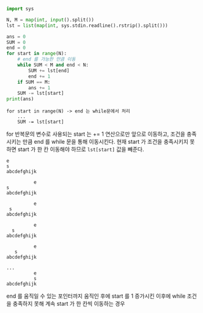 ```python
import sys

N, M = map(int, input().split())
lst = list(map(int, sys.stdin.readline().rstrip().split()))

ans = 0
SUM = 0
end = 0
for start in range(N):
	# end 를 가능한 만큼 이동
    while SUM < M and end < N:
        SUM += lst[end]
        end += 1
    if SUM == M:
        ans += 1
    SUM -= lst[start]
print(ans)
```

```
for start in range(N) -> end 는 while문에서 처리
	...
    SUM -= lst[start]

```
for 반복문의 변수로 사용되는 start 는 += 1 연산으로만 앞으로 이동하고, 
조건을 충족시키는 만큼 end 를 while 문을 통해 이동시킨다.
현재 start 가 조건을 충족시키지 못하면 start 가 한 칸 이동해야 하므로 `lst[start]` 값을 빼준다.


```
e
s
abcdefghijk

          e
s
abcdefghijk

          e
 s
abcdefghijk

          e
  s
abcdefghijk

          e
   s
abcdefghijk

...
          e
          s
abcdefghijk
```
end 를 움직일 수 있는 포인터까지 움직인 후에
start 를 1 증가시킨 이후에 while 조건을 충족하지 못해 계속 start 가 한 칸씩 이동하는 경우
